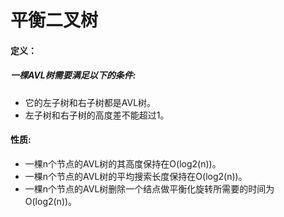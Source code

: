# 平衡二叉树

#### 定义：
##### 一棵AVL树需要满足以下的条件:
* 它的左子树和右子树都是AVL树。
* 左子树和右子树的高度差不能超过1。

#### 性质:
* 一棵n个节点的AVL树的其高度保持在O(log2(n))。
* 一棵n个节点的AVL树的平均搜索长度保持在O(log2(n))。
* 一棵n个节点的AVL树删除一个结点做平衡化旋转所需要的时间为O(log2(n))。